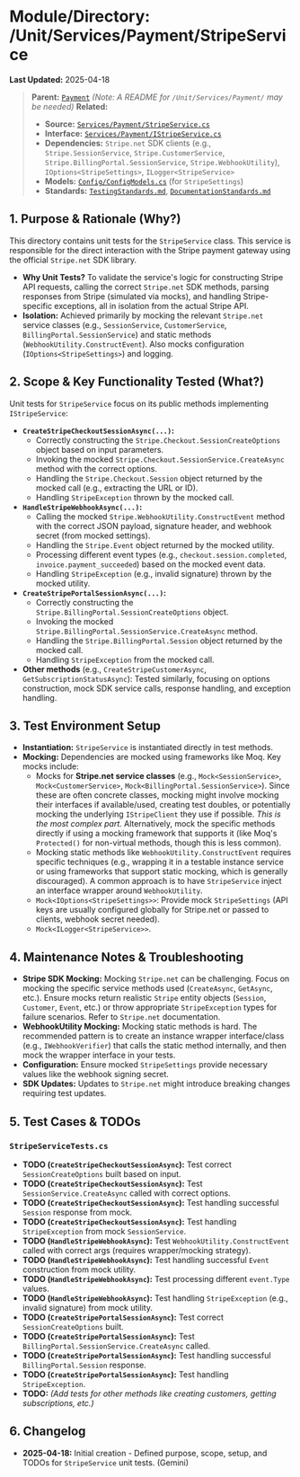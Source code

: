 # Module/Directory: /Unit/Services/Payment/StripeService

**Last Updated:** 2025-04-18

> **Parent:** [`Payment`](../README.md)
> *(Note: A README for `/Unit/Services/Payment/` may be needed)*
> **Related:**
> * **Source:** [`Services/Payment/StripeService.cs`](../../../../../Zarichney.Server/Services/Payment/StripeService.cs)
> * **Interface:** [`Services/Payment/IStripeService.cs`](../../../../../Zarichney.Server/Services/Payment/StripeService.cs)
> * **Dependencies:** `Stripe.net` SDK clients (e.g., `Stripe.SessionService`, `Stripe.CustomerService`, `Stripe.BillingPortal.SessionService`, `Stripe.WebhookUtility`), `IOptions<StripeSettings>`, `ILogger<StripeService>`
> * **Models:** [`Config/ConfigModels.cs`](../../../../../Zarichney.Server/Config/ConfigModels.cs) (for `StripeSettings`)
> * **Standards:** [`TestingStandards.md`](../../../../../Docs/Standards/TestingStandards.md), [`DocumentationStandards.md`](../../../../../Docs/Standards/DocumentationStandards.md)

## 1. Purpose & Rationale (Why?)

This directory contains unit tests for the `StripeService` class. This service is responsible for the direct interaction with the Stripe payment gateway using the official `Stripe.net` SDK library.

* **Why Unit Tests?** To validate the service's logic for constructing Stripe API requests, calling the correct `Stripe.net` SDK methods, parsing responses from Stripe (simulated via mocks), and handling Stripe-specific exceptions, all in isolation from the actual Stripe API.
* **Isolation:** Achieved primarily by mocking the relevant `Stripe.net` service classes (e.g., `SessionService`, `CustomerService`, `BillingPortal.SessionService`) and static methods (`WebhookUtility.ConstructEvent`). Also mocks configuration (`IOptions<StripeSettings>`) and logging.

## 2. Scope & Key Functionality Tested (What?)

Unit tests for `StripeService` focus on its public methods implementing `IStripeService`:

* **`CreateStripeCheckoutSessionAsync(...)`:**
    * Correctly constructing the `Stripe.Checkout.SessionCreateOptions` object based on input parameters.
    * Invoking the mocked `Stripe.Checkout.SessionService.CreateAsync` method with the correct options.
    * Handling the `Stripe.Checkout.Session` object returned by the mocked call (e.g., extracting the URL or ID).
    * Handling `StripeException` thrown by the mocked call.
* **`HandleStripeWebhookAsync(...)`:**
    * Calling the mocked `Stripe.WebhookUtility.ConstructEvent` method with the correct JSON payload, signature header, and webhook secret (from mocked settings).
    * Handling the `Stripe.Event` object returned by the mocked utility.
    * Processing different event types (e.g., `checkout.session.completed`, `invoice.payment_succeeded`) based on the mocked event data.
    * Handling `StripeException` (e.g., invalid signature) thrown by the mocked utility.
* **`CreateStripePortalSessionAsync(...)`:**
    * Correctly constructing the `Stripe.BillingPortal.SessionCreateOptions` object.
    * Invoking the mocked `Stripe.BillingPortal.SessionService.CreateAsync` method.
    * Handling the `Stripe.BillingPortal.Session` object returned by the mocked call.
    * Handling `StripeException` from the mocked call.
* **Other methods** (e.g., `CreateStripeCustomerAsync`, `GetSubscriptionStatusAsync`): Tested similarly, focusing on options construction, mock SDK service calls, response handling, and exception handling.

## 3. Test Environment Setup

* **Instantiation:** `StripeService` is instantiated directly in test methods.
* **Mocking:** Dependencies are mocked using frameworks like Moq. Key mocks include:
    * Mocks for **Stripe.net service classes** (e.g., `Mock<SessionService>`, `Mock<CustomerService>`, `Mock<BillingPortal.SessionService>`). Since these are often concrete classes, mocking might involve mocking their interfaces if available/used, creating test doubles, or potentially mocking the underlying `IStripeClient` they use if possible. *This is the most complex part.* Alternatively, mock the specific methods directly if using a mocking framework that supports it (like Moq's `Protected()` for non-virtual methods, though this is less common).
    * Mocking static methods like `WebhookUtility.ConstructEvent` requires specific techniques (e.g., wrapping it in a testable instance service or using frameworks that support static mocking, which is generally discouraged). A common approach is to have `StripeService` inject an interface wrapper around `WebhookUtility`.
    * `Mock<IOptions<StripeSettings>>`: Provide mock `StripeSettings` (API keys are usually configured globally for Stripe.net or passed to clients, webhook secret needed).
    * `Mock<ILogger<StripeService>>`.

## 4. Maintenance Notes & Troubleshooting

* **Stripe SDK Mocking:** Mocking `Stripe.net` can be challenging. Focus on mocking the specific service methods used (`CreateAsync`, `GetAsync`, etc.). Ensure mocks return realistic `Stripe` entity objects (`Session`, `Customer`, `Event`, etc.) or throw appropriate `StripeException` types for failure scenarios. Refer to `Stripe.net` documentation.
* **WebhookUtility Mocking:** Mocking static methods is hard. The recommended pattern is to create an instance wrapper interface/class (e.g., `IWebhookVerifier`) that calls the static method internally, and then mock the wrapper interface in your tests.
* **Configuration:** Ensure mocked `StripeSettings` provide necessary values like the webhook signing secret.
* **SDK Updates:** Updates to `Stripe.net` might introduce breaking changes requiring test updates.

## 5. Test Cases & TODOs

### `StripeServiceTests.cs`
* **TODO (`CreateStripeCheckoutSessionAsync`):** Test correct `SessionCreateOptions` built based on input.
* **TODO (`CreateStripeCheckoutSessionAsync`):** Test `SessionService.CreateAsync` called with correct options.
* **TODO (`CreateStripeCheckoutSessionAsync`):** Test handling successful `Session` response from mock.
* **TODO (`CreateStripeCheckoutSessionAsync`):** Test handling `StripeException` from mock `SessionService`.
* **TODO (`HandleStripeWebhookAsync`):** Test `WebhookUtility.ConstructEvent` called with correct args (requires wrapper/mocking strategy).
* **TODO (`HandleStripeWebhookAsync`):** Test handling successful `Event` construction from mock utility.
* **TODO (`HandleStripeWebhookAsync`):** Test processing different `event.Type` values.
* **TODO (`HandleStripeWebhookAsync`):** Test handling `StripeException` (e.g., invalid signature) from mock utility.
* **TODO (`CreateStripePortalSessionAsync`):** Test correct `SessionCreateOptions` built.
* **TODO (`CreateStripePortalSessionAsync`):** Test `BillingPortal.SessionService.CreateAsync` called.
* **TODO (`CreateStripePortalSessionAsync`):** Test handling successful `BillingPortal.Session` response.
* **TODO (`CreateStripePortalSessionAsync`):** Test handling `StripeException`.
* **TODO:** *(Add tests for other methods like creating customers, getting subscriptions, etc.)*

## 6. Changelog

* **2025-04-18:** Initial creation - Defined purpose, scope, setup, and TODOs for `StripeService` unit tests. (Gemini)

